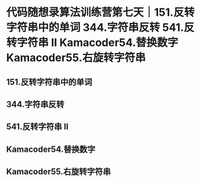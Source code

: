 # 代码随想录算法训练营第七天｜151.反转字符串中的单词 344.字符串反转 541.反转字符串 II Kamacoder54.替换数字 Kamacoder55.右旋转字符串


## 151.反转字符串中的单词



## 344.字符串反转




## 541.反转字符串 II



## Kamacoder54.替换数字




## Kamacoder55.右旋转字符串

